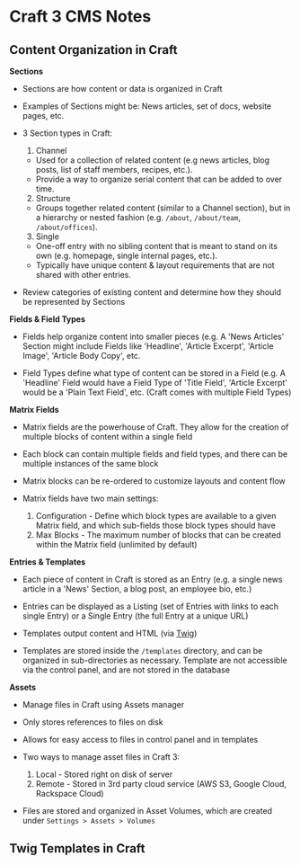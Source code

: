 # Craft 3 CMS Notes

## Content Organization in Craft

**Sections**

- Sections are how content or data is organized in Craft

- Examples of Sections might be: News articles, set of docs, website pages, etc.

- 3 Section types in Craft:

  1. Channel
    - Used for a collection of related content (e.g news articles, blog posts, list of staff members, recipes, etc.).
    - Provide a way to organize serial content that can be added to over time.
  2. Structure
    - Groups together related content (similar to a Channel section), but in a hierarchy or nested fashion (e.g. `/about`, `/about/team`, `/about/offices`).
  3. Single
    - One-off entry with no sibling content that is meant to stand on its own (e.g. homepage, single internal pages, etc.).
    - Typically have unique content & layout requirements that are not shared with other entries.

- Review categories of existing content and determine how they should be represented by Sections

**Fields & Field Types**

- Fields help organize content into smaller pieces (e.g. A 'News Articles' Section might include Fields like 'Headline', 'Article Excerpt', 'Article Image', 'Article Body Copy', etc.

- Field Types define what type of content can be stored in a Field (e.g. A 'Headline' Field would have a Field Type of 'Title Field', 'Article Excerpt' would be a 'Plain Text Field', etc. (Craft comes with multiple Field Types)

**Matrix Fields**

- Matrix fields are the powerhouse of Craft. They allow for the creation of multiple blocks of content within a single field

- Each block can contain multiple fields and field types, and there can be multiple instances of the same block

- Matrix blocks can be re-ordered to customize layouts and content flow

- Matrix fields have two main settings:

  1. Configuration - Define which block types are available to a given Matrix field, and which sub-fields those block types should have
  2. Max Blocks - The maximum number of blocks that can be created within the Matrix field (unlimited by default)

**Entries & Templates**

- Each piece of content in Craft is stored as an Entry (e.g. a single news article in a 'News' Section, a blog post, an employee bio, etc.)

- Entries can be displayed as a Listing (set of Entries with links to each single Entry) or a Single Entry (the full Entry at a unique URL)

- Templates output content and HTML (via [Twig](https://docs.craftcms.com/v3/dev/twig-primer.html#app))

- Templates are stored inside the `/templates` directory, and can be organized in sub-directories as necessary. Template are not accessible via the control panel, and are not stored in the database

**Assets**

- Manage files in Craft using Assets manager

- Only stores references to files on disk

- Allows for easy access to files in control panel and in templates

- Two ways to manage asset files in Craft 3:
  1. Local - Stored right on disk of server
  2. Remote - Stored in 3rd party cloud service (AWS S3, Google Cloud, Rackspace Cloud)

- Files are stored and organized in Asset Volumes, which are created under `Settings > Assets > Volumes`

## Twig Templates in Craft
